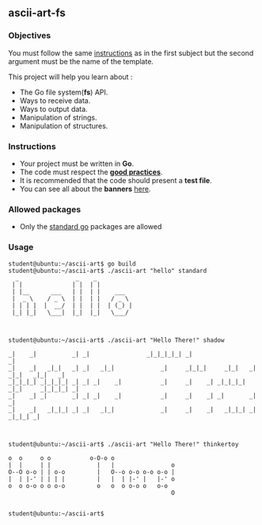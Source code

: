 ## ascii-art-fs

### Objectives

You must follow the same [instructions](https://public.01-edu.org/subjects/ascii-art/) as in the first subject but the second argument must be the name of the template.

This project will help you learn about :

- The Go file system(**fs**) API.
- Ways to receive data.
- Ways to output data.
- Manipulation of strings.
- Manipulation of structures.

### Instructions

- Your project must be written in **Go**.
- The code must respect the [**good practices**](https://public.01-edu.org/subjects/good-practices/).
- It is recommended that the code should present a **test file**.
- You can see all about the **banners** [here](https://github.com/01-edu/public/tree/master/subjects/ascii-art).

### Allowed packages

- Only the [standard go](https://golang.org/pkg/) packages are allowed

### Usage

```console
student@ubuntu:~/ascii-art$ go build
student@ubuntu:~/ascii-art$ ./ascii-art "hello" standard
  _                _    _
 | |              | |  | |
 | |__      ___   | |  | |    ___
 |  _ \    / _ \  | |  | |   / _ \
 | | | |  |  __/  | |  | |  | (_) |
 |_| |_|   \___|  |_|  |_|   \___/



student@ubuntu:~/ascii-art$ ./ascii-art "Hello There!" shadow

_|    _|          _| _|                _|_|_|_|_| _|                                  _|
_|    _|   _|_|   _| _|   _|_|             _|     _|_|_|     _|_|   _|  _|_|   _|_|   _|
_|_|_|_| _|_|_|_| _| _| _|    _|           _|     _|    _| _|_|_|_| _|_|     _|_|_|_| _|
_|    _| _|       _| _| _|    _|           _|     _|    _| _|       _|       _|
_|    _|   _|_|_| _| _|   _|_|             _|     _|    _|   _|_|_| _|         _|_|_| _|



student@ubuntu:~/ascii-art$ ./ascii-art "Hello There!" thinkertoy

o  o     o o           o-O-o o
|  |     | |             |   |                o
O--O o-o | | o-o         |   O--o o-o o-o o-o |
|  | |-' | | | |         |   |  | |-' |   |-' o
o  o o-o o o o-o         o   o  o o-o o   o-o
                                              O


student@ubuntu:~/ascii-art$
```

